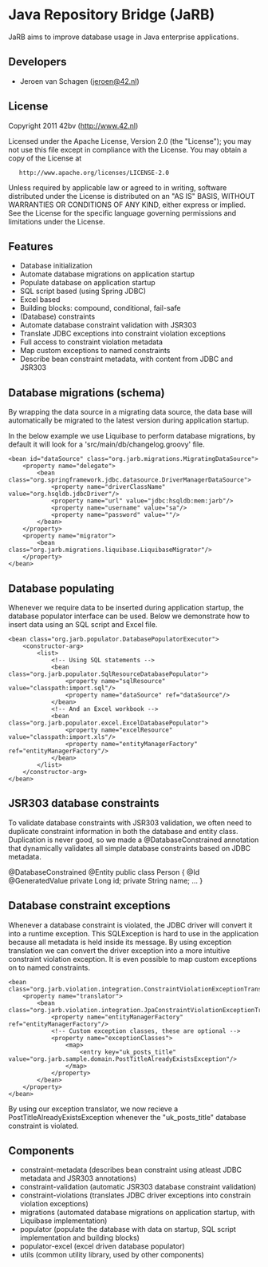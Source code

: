 Java Repository Bridge (JaRB)
=============================

JaRB aims to improve database usage in Java enterprise applications.

Developers
----------
 * Jeroen van Schagen (jeroen@42.nl)
 
License
-------
 Copyright 2011 42bv (http://www.42.nl)

   Licensed under the Apache License, Version 2.0 (the "License");
   you may not use this file except in compliance with the License.
   You may obtain a copy of the License at

       http://www.apache.org/licenses/LICENSE-2.0

   Unless required by applicable law or agreed to in writing, software
   distributed under the License is distributed on an "AS IS" BASIS,
   WITHOUT WARRANTIES OR CONDITIONS OF ANY KIND, either express or implied.
   See the License for the specific language governing permissions and
   limitations under the License.

Features
--------
 * Database initialization
  * Automate database migrations on application startup
  * Populate database on application startup
   * SQL script based (using Spring JDBC)
   * Excel based
   * Building blocks: compound, conditional, fail-safe
 * (Database) constraints 
  * Automate database constraint validation with JSR303
  * Translate JDBC exceptions into constraint violation exceptions
   * Full access to constraint violation metadata
   * Map custom exceptions to named constraints
  * Describe bean constraint metadata, with content from JDBC and JSR303

Database migrations (schema)
----------------------------
By wrapping the data source in a migrating data source, the data base will
automatically be migrated to the latest version during application startup.

In the below example we use Liquibase to perform database migrations, by
default it will look for a 'src/main/db/changelog.groovy' file.


	<bean id="dataSource" class="org.jarb.migrations.MigratingDataSource">
	    <property name="delegate">
			<bean class="org.springframework.jdbc.datasource.DriverManagerDataSource">
			    <property name="driverClassName" value="org.hsqldb.jdbcDriver"/>
			    <property name="url" value="jdbc:hsqldb:mem:jarb"/>
			    <property name="username" value="sa"/>
			    <property name="password" value=""/>
			</bean>
		</property>
	    <property name="migrator">
	    	<bean class="org.jarb.migrations.liquibase.LiquibaseMigrator"/>
	    </property>
	</bean>


Database populating
-------------------
Whenever we require data to be inserted during application startup, the
database populator interface can be used. Below we demonstrate how to
insert data using an SQL script and Excel file.

	<bean class="org.jarb.populator.DatabasePopulatorExecutor">
		<constructor-arg>
			<list>
				<!-- Using SQL statements -->
				<bean class="org.jarb.populator.SqlResourceDatabasePopulator">
					<property name="sqlResource" value="classpath:import.sql"/>
					<property name="dataSource" ref="dataSource"/>
				</bean>
				<!-- And an Excel workbook -->
				<bean class="org.jarb.populator.excel.ExcelDatabasePopulator">
					<property name="excelResource" value="classpath:import.xls"/>
					<property name="entityManagerFactory" ref="entityManagerFactory"/>
				</bean>
			</list>
		</constructor-arg>
	</bean>

JSR303 database constraints
---------------------------
To validate database constraints with JSR303 validation, we often need to
duplicate constraint information in both the database and entity class.
Duplication is never good, so we made a @DatabaseConstrained annotation that
dynamically validates all simple database constraints based on JDBC metadata.

@DatabaseConstrained @Entity
public class Person {
 @Id @GeneratedValue
 private Long id;
 private String name;
 ...
}

Database constraint exceptions
------------------------------
Whenever a database constraint is violated, the JDBC driver will convert it
into a runtime exception. This SQLException is hard to use in the application
because all metadata is held inside its message. By using exception translation
we can convert the driver exception into a more intuitive constraint violation
exception. It is even possible to map custom exceptions on to named constraints.

	<bean class="org.jarb.violation.integration.ConstraintViolationExceptionTranslatingBeanPostProcessor">
	    <property name="translator">
	        <bean class="org.jarb.violation.integration.JpaConstraintViolationExceptionTranslatorFactoryBean">
	            <property name="entityManagerFactory" ref="entityManagerFactory"/>
	            <!-- Custom exception classes, these are optional -->
	            <property name="exceptionClasses">
	                <map>
	                    <entry key="uk_posts_title" value="org.jarb.sample.domain.PostTitleAlreadyExistsException"/>
	                </map>
	            </property>
	        </bean>
	    </property>
	</bean>

By using our exception translator, we now recieve a PostTitleAlreadyExistsException
whenever the "uk_posts_title" database constraint is violated.

Components
----------
 * constraint-metadata (describes bean constraint using atleast JDBC metadata and JSR303 annotations)
 * constraint-validation (automatic JSR303 database constraint validation)
 * constraint-violations (translates JDBC driver exceptions into constrain violation exceptions)
 * migrations (automated database migrations on application startup, with Liquibase implementation)
 * populator (populate the database with data on startup, SQL script implementation and building blocks)
 * populator-excel (excel driven database populator)
 * utils (common utility library, used by other components)